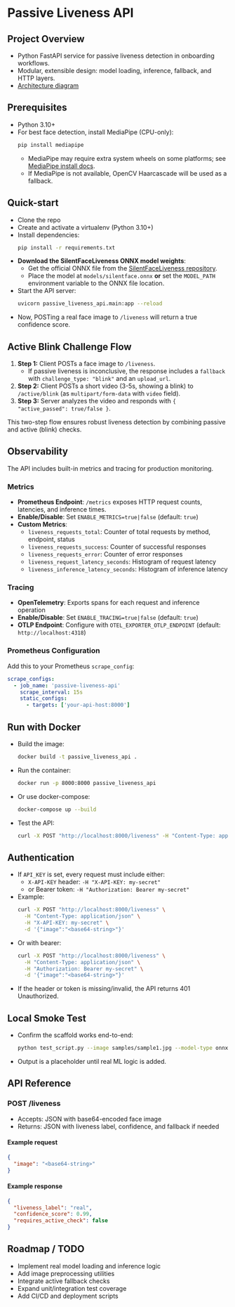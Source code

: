 # Passive Liveness API

## Project Overview
- Python FastAPI service for passive liveness detection in onboarding workflows.
- Modular, extensible design: model loading, inference, fallback, and HTTP layers.
- [Architecture diagram](link-to-diagram-or-placeholder)

## Prerequisites
- Python 3.10+
- For best face detection, install MediaPipe (CPU-only):
  ```sh
  pip install mediapipe
  ```
  - MediaPipe may require extra system wheels on some platforms; see [MediaPipe install docs](https://google.github.io/mediapipe/getting_started/install.html).
  - If MediaPipe is not available, OpenCV Haarcascade will be used as a fallback.

## Quick-start
- Clone the repo
- Create and activate a virtualenv (Python 3.10+)
- Install dependencies:
  ```sh
  pip install -r requirements.txt
  ```
- **Download the SilentFaceLiveness ONNX model weights**:
  - Get the official ONNX file from the [SilentFaceLiveness repository](https://github.com/zhangchuheng123/Silent-Face-Anti-Spoofing).
  - Place the model at `models/silentface.onnx` **or** set the `MODEL_PATH` environment variable to the ONNX file location.
- Start the API server:
  ```sh
  uvicorn passive_liveness_api.main:app --reload
  ```
- Now, POSTing a real face image to `/liveness` will return a true confidence score.

## Active Blink Challenge Flow
1. **Step 1:** Client POSTs a face image to `/liveness`.
    - If passive liveness is inconclusive, the response includes a `fallback` with `challenge_type: "blink"` and an `upload_url`.
2. **Step 2:** Client POSTs a short video (3-5s, showing a blink) to `/active/blink` (as `multipart/form-data` with `video` field).
3. **Step 3:** Server analyzes the video and responds with `{ "active_passed": true/false }`.

This two-step flow ensures robust liveness detection by combining passive and active (blink) checks.

## Observability

The API includes built-in metrics and tracing for production monitoring.

### Metrics

- **Prometheus Endpoint**: `/metrics` exposes HTTP request counts, latencies, and inference times.
- **Enable/Disable**: Set `ENABLE_METRICS=true|false` (default: `true`)
- **Custom Metrics**:
  - `liveness_requests_total`: Counter of total requests by method, endpoint, status
  - `liveness_requests_success`: Counter of successful responses
  - `liveness_requests_error`: Counter of error responses
  - `liveness_request_latency_seconds`: Histogram of request latency
  - `liveness_inference_latency_seconds`: Histogram of inference latency

### Tracing

- **OpenTelemetry**: Exports spans for each request and inference operation
- **Enable/Disable**: Set `ENABLE_TRACING=true|false` (default: `true`)
- **OTLP Endpoint**: Configure with `OTEL_EXPORTER_OTLP_ENDPOINT` (default: `http://localhost:4318`)

### Prometheus Configuration

Add this to your Prometheus `scrape_config`:

```yaml
scrape_configs:
  - job_name: 'passive-liveness-api'
    scrape_interval: 15s
    static_configs:
      - targets: ['your-api-host:8000']
```

## Run with Docker
- Build the image:
  ```sh
  docker build -t passive_liveness_api .
  ```
- Run the container:
  ```sh
  docker run -p 8000:8000 passive_liveness_api
  ```
- Or use docker-compose:
  ```sh
  docker-compose up --build
  ```
- Test the API:
  ```sh
  curl -X POST "http://localhost:8000/liveness" -H "Content-Type: application/json" -d '{"image":"<base64-string>"}'
  ```

## Authentication
- If `API_KEY` is set, every request must include either:
  - `X-API-KEY` header: `-H "X-API-KEY: my-secret"`
  - or Bearer token: `-H "Authorization: Bearer my-secret"`
- Example:
  ```sh
  curl -X POST "http://localhost:8000/liveness" \
    -H "Content-Type: application/json" \
    -H "X-API-KEY: my-secret" \
    -d '{"image":"<base64-string>"}'
  ```
- Or with bearer:
  ```sh
  curl -X POST "http://localhost:8000/liveness" \
    -H "Content-Type: application/json" \
    -H "Authorization: Bearer my-secret" \
    -d '{"image":"<base64-string>"}'
  ```
- If the header or token is missing/invalid, the API returns 401 Unauthorized.

## Local Smoke Test
- Confirm the scaffold works end-to-end:
  ```sh
  python test_script.py --image samples/sample1.jpg --model-type onnx
  ```
- Output is a placeholder until real ML logic is added.

## API Reference
### POST /liveness
- Accepts: JSON with base64-encoded face image
- Returns: JSON with liveness label, confidence, and fallback if needed

#### Example request
```json
{
  "image": "<base64-string>"
}
```

#### Example response
```json
{
  "liveness_label": "real",
  "confidence_score": 0.99,
  "requires_active_check": false
}
```

## Roadmap / TODO
- Implement real model loading and inference logic
- Add image preprocessing utilities
- Integrate active fallback checks
- Expand unit/integration test coverage
- Add CI/CD and deployment scripts
